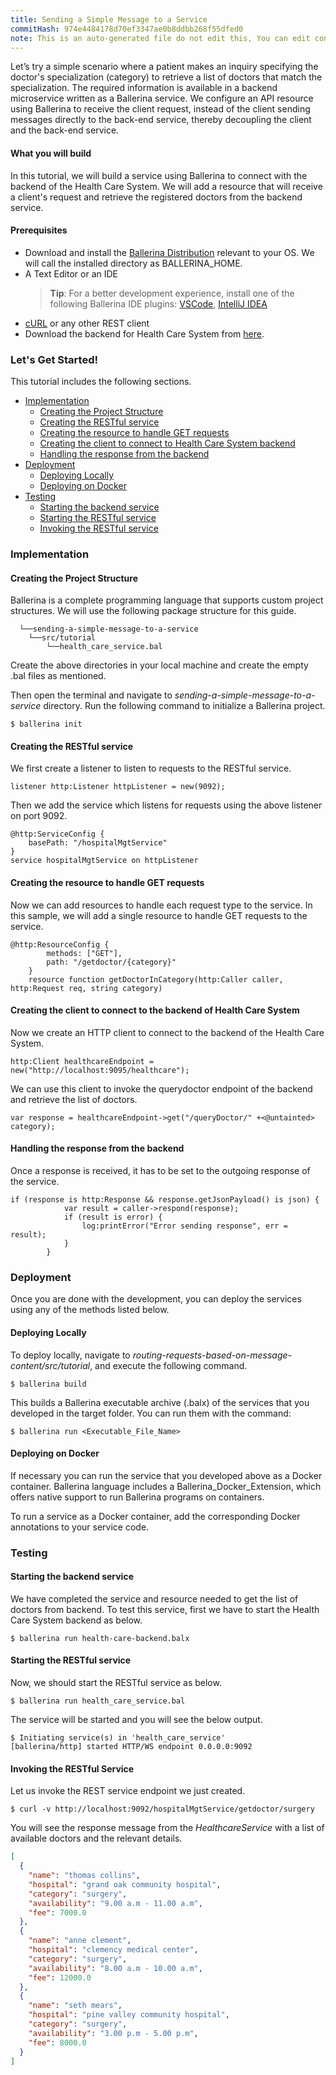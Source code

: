 ```yaml
---
title: Sending a Simple Message to a Service
commitHash: 974e4484178d70ef3347ae0b8ddbb268f55dfed0
note: This is an auto-generated file do not edit this, You can edit content in "ballerina-integrator" repo
---
```


Let’s try a simple scenario where a patient makes an inquiry specifying the doctor's specialization (category) to retrieve a list of doctors that match the specialization. The required information is available in a backend
microservice written as a Ballerina service. We configure an API resource using Ballerina to receive the client request, instead of the client sending messages directly to the back-end service, thereby decoupling the client and the back-end service.

#### What you will build

In this tutorial, we will build a service using Ballerina to connect with the backend of the Health Care System. We will add a resource that will receive a client's request and retrieve the registered doctors from the backend service.

#### Prerequisites

- Download and install the [Ballerina Distribution](https://ballerina.io/learn/getting-started/) relevant to your OS.
  We will call the installed directory as BALLERINA_HOME.
- A Text Editor or an IDE
  > **Tip**: For a better development experience, install one of the following Ballerina IDE plugins: [VSCode](https://marketplace.visualstudio.com/items?itemName=ballerina.ballerina), [IntelliJ IDEA](https://plugins.jetbrains.com/plugin/9520-ballerina)
- [cURL](https://curl.haxx.se) or any other REST client
- Download the backend for Health Care System from [here](#).

### Let's Get Started!

This tutorial includes the following sections.

- [Implementation](#implementation)
  - [Creating the Project Structure](#creating-the-project-structure)
  - [Creating the RESTful service](#creating-the-restful-service)
  - [Creating the resource to handle GET requests](#creating-the-resource-to-handle-the-requests)
  - [Creating the client to connect to Health Care System backend](#creating-the-client-to-connect-to-health-care-system-backend)
  - [Handling the response from the backend](#handling-the-response-from-the-backend)
- [Deployment](#deployment)
  - [Deploying Locally](#deploying-locally)
  - [Deploying on Docker](#deploying-on-docker)
- [Testing](#testing)
  - [Starting the backend service](#starting-the-backend-service)
  - [Starting the RESTful service](#starting-the-restful-service)
  - [Invoking the RESTful service](#invoking-the-restful-service)

### Implementation

#### Creating the Project Structure

Ballerina is a complete programming language that supports custom project structures. We will use the following package structure for this guide.

```
  └──sending-a-simple-message-to-a-service
    └──src/tutorial
        └──health_care_service.bal
```

Create the above directories in your local machine and create the empty .bal files as mentioned.

Then open the terminal and navigate to *sending-a-simple-message-to-a-service* directory. Run the following command to initialize a Ballerina project.

```
$ ballerina init
```

#### Creating the RESTful service

We first create a listener to listen to requests to the RESTful service.

```ballerina
listener http:Listener httpListener = new(9092);
```

Then we add the service which listens for requests using the above listener on port 9092.

```ballerina
@http:ServiceConfig {
    basePath: "/hospitalMgtService"
}
service hospitalMgtService on httpListener
```

#### Creating the resource to handle GET requests

Now we can add resources to handle each request type to the service. In this sample, we will add a single resource to handle GET requests to the service.

```ballerina
@http:ResourceConfig {
        methods: ["GET"],
        path: "/getdoctor/{category}"
    }
    resource function getDoctorInCategory(http:Caller caller, http:Request req, string category)
```

#### Creating the client to connect to the backend of Health Care System

Now we create an HTTP client to connect to the backend of the Health Care System.

```ballerina
http:Client healthcareEndpoint = new("http://localhost:9095/healthcare");
```

We can use this client to invoke the querydoctor endpoint of the backend and retrieve the list of doctors.

```ballerina
var response = healthcareEndpoint->get("/queryDoctor/" +<@untainted> category);
```

#### Handling the response from the backend

Once a response is received, it has to be set to the outgoing response of the service.

```ballerina
if (response is http:Response && response.getJsonPayload() is json) {
            var result = caller->respond(response);
            if (result is error) {
                log:printError("Error sending response", err = result);
            }
        }
```

### Deployment

Once you are done with the development, you can deploy the services using any of the methods listed below.

#### Deploying Locally

To deploy locally, navigate to _routing-requests-based-on-message-content/src/tutorial_, and execute the following command.

```
$ ballerina build
```

This builds a Ballerina executable archive (.balx) of the services that you developed in the target folder.
You can run them with the command:

```
$ ballerina run <Executable_File_Name>
```

#### Deploying on Docker

If necessary you can run the service that you developed above as a Docker container. Ballerina language includes a Ballerina_Docker_Extension, which offers native support to run Ballerina programs on containers.

To run a service as a Docker container, add the corresponding Docker annotations to your service code.

### Testing

#### Starting the backend service

We have completed the service and resource needed to get the list of doctors from backend. To test this service, first we have to start the Health Care System backend as below.

```
$ ballerina run health-care-backend.balx
```

#### Starting the RESTful service

Now, we should start the RESTful service as below.

```
$ ballerina run health_care_service.bal
```

The service will be started and you will see the below output.

```
$ Initiating service(s) in 'health_care_service'
[ballerina/http] started HTTP/WS endpoint 0.0.0.0:9092
```

#### Invoking the RESTful Service

Let us invoke the REST service endpoint we just created.

```
$ curl -v http://localhost:9092/hospitalMgtService/getdoctor/surgery
```

You will see the response message from the _HealthcareService_ with a list of available doctors and the relevant details.

```json
[
  {
    "name": "thomas collins",
    "hospital": "grand oak community hospital",
    "category": "surgery",
    "availability": "9.00 a.m - 11.00 a.m",
    "fee": 7000.0
  },
  {
    "name": "anne clement",
    "hospital": "clemency medical center",
    "category": "surgery",
    "availability": "8.00 a.m - 10.00 a.m",
    "fee": 12000.0
  },
  {
    "name": "seth mears",
    "hospital": "pine valley community hospital",
    "category": "surgery",
    "availability": "3.00 p.m - 5.00 p.m",
    "fee": 8000.0
  }
]
```
